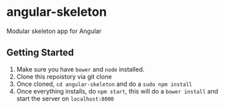 # angular-skeleton
Modular skeleton app for Angular


## Getting Started

1. Make sure you have `bower` and `node` installed.
2. Clone this repoistory via git clone
3. Once cloned, ````cd angular-skeleton```` and do a ````sudo npm install````
4. Once everything installs, do ````npm start````, this will do a ````bower install```` and start the server on ````localhost:8000````
